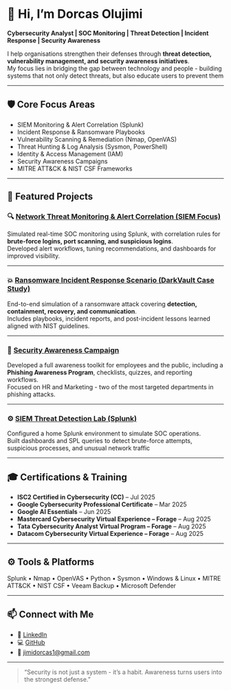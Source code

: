 # 👋 Hi, I’m Dorcas Olujimi  

**Cybersecurity Analyst | SOC Monitoring | Threat Detection | Incident Response | Security Awareness**

I help organisations strengthen their defenses through **threat detection, vulnerability management, and security awareness initiatives**.  
My focus lies in bridging the gap between technology and people - building systems that not only detect threats, but also educate users to prevent them

---

## 🛡️ Core Focus Areas
- SIEM Monitoring & Alert Correlation (Splunk)
- Incident Response & Ransomware Playbooks
- Vulnerability Scanning & Remediation (Nmap, OpenVAS)
- Threat Hunting & Log Analysis (Sysmon, PowerShell)
- Identity & Access Management (IAM)
- Security Awareness Campaigns
- MITRE ATT&CK & NIST CSF Frameworks

---

## 📂 Featured Projects

### 🔍 [Network Threat Monitoring & Alert Correlation (SIEM Focus)](https://github.com/jimidorcas/network-threat-monitoring)
Simulated real-time SOC monitoring using Splunk, with correlation rules for **brute-force logins, port scanning, and suspicious logins**.  
Developed alert workflows, tuning recommendations, and dashboards for improved visibility.

---

### 💥 [Ransomware Incident Response Scenario (DarkVault Case Study)](https://github.com/jimidorcas/ransomware-incident-response)
End-to-end simulation of a ransomware attack covering **detection, containment, recovery, and communication**.  
Includes playbooks, incident reports, and post-incident lessons learned aligned with NIST guidelines.

---

### 🧠 [Security Awareness Campaign](https://github.com/jimidorcas/security-awareness-campaign)
Developed a full awareness toolkit for employees and the public, including a **Phishing Awareness Program**, checklists, quizzes, and reporting workflows.  
Focused on HR and Marketing - two of the most targeted departments in phishing attacks.

---

### ⚙️ [SIEM Threat Detection Lab (Splunk)](https://github.com/jimidorcas/siem-monitoring-lab)
Configured a home Splunk environment to simulate SOC operations.  
Built dashboards and SPL queries to detect brute-force attempts, suspicious processes, and unusual network traffic

---

## 🎓 Certifications & Training
- **ISC2 Certified in Cybersecurity (CC)** – Jul 2025  
- **Google Cybersecurity Professional Certificate** – Mar 2025  
- **Google AI Essentials** – Jun 2025  
- **Mastercard Cybersecurity Virtual Experience – Forage** – Aug 2025  
- **Tata Cybersecurity Analyst Virtual Program – Forage** – Aug 2025  
- **Datacom Cybersecurity Virtual Experience – Forage** – Aug 2025  

---

## ⚙️ Tools & Platforms
Splunk • Nmap • OpenVAS • Python • Sysmon • Windows & Linux • MITRE ATT&CK • NIST CSF • Veeam Backup • Microsoft Defender  

---

## 📫 Connect with Me
- 💼 [LinkedIn](https://www.linkedin.com/in/dorcas-o-3028b29a/)  
- 💻 [GitHub](https://github.com/jimidorcas)  
- 📧 jimidorcas1@gmail.com  

---

> “Security is not just a system - it’s a habit. Awareness turns users into the strongest defense.”
